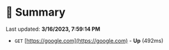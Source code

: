 # 📖 Summary
Last updated: **3/16/2023, 7:59:14 PM**

- `GET` [https://google.com](https://google.com) - **Up** (492ms)

